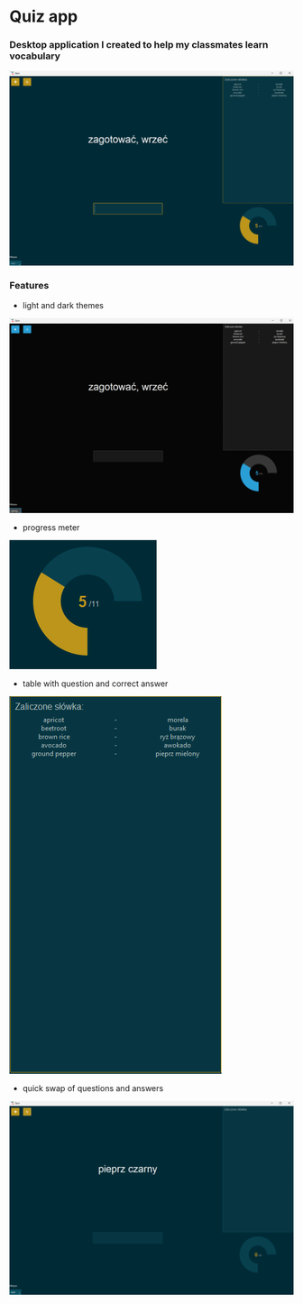 # Quiz app
### Desktop application I created to help my classmates learn vocabulary
![Quiz1](https://github.com/nieinter/images/blob/main/quiz1solar.png)

### Features

- light and dark themes
  
![QuizGif](https://github.com/nieinter/images/blob/main/ezgif.com-animated-gif-maker%20(1).gif)
- progress meter

![QuizMeter](https://github.com/nieinter/images/blob/main/obraz_2025-01-23_152844517.png)
- table with question and correct answer
  
![QuizTable](https://github.com/nieinter/images/blob/main/obraz_2025-01-23_152908275.png)

- quick swap of questions and answers

![QuizTable](https://github.com/nieinter/images/blob/main/ezgif.com-animated-gif-maker%20(2).gif)
